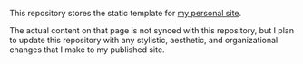 This repository stores the static template for [my personal site](https://shaoxia57.github.io/).

The actual content on that page is not synced with this repository, but I plan to update this repository with any stylistic, aesthetic, and organizational changes that I make to my published site.
